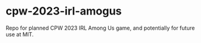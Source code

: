 # cpw-2023-irl-amogus
Repo for planned CPW 2023 IRL Among Us game, and potentially for future use at MIT.
